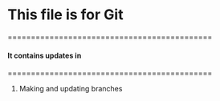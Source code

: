 # This file is for Git 

 
============================================
#### It contains updates in
============================================
1. Making and updating branches

